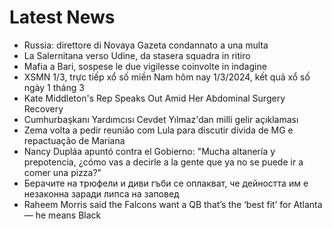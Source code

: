 # Latest News
-  Russia: direttore di Novaya Gazeta condannato a una multa
-  La Salernitana verso Udine, da stasera squadra in ritiro
-  Mafia a Bari, sospese le due vigilesse coinvolte in indagine
-  XSMN 1/3, trực tiếp xổ số miền Nam hôm nay 1/3/2024, kết quả xổ số ngày 1 tháng 3
-  Kate Middleton's Rep Speaks Out Amid Her Abdominal Surgery Recovery
-  Cumhurbaşkanı Yardımcısı Cevdet Yılmaz'dan milli gelir açıklaması
-  Zema volta a pedir reunião com Lula para discutir dívida de MG e repactuação de Mariana
-  Nancy Dupláa apuntó contra el Gobierno: "Mucha altanería y prepotencia, ¿cómo vas a decirle a la gente que ya no se puede ir a comer una pizza?"
-  Берачите на трюфели и диви гъби се оплакват, че дейността им е незаконна заради липса на заповед
-  Raheem Morris said the Falcons want a QB that’s the ‘best fit’ for Atlanta — he means Black
